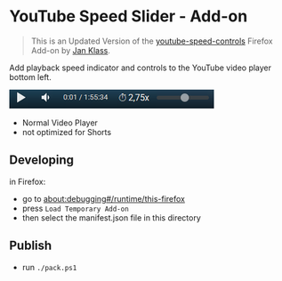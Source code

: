 # YouTube Speed Slider - Add-on

> This is an Updated Version of the [youtube-speed-controls](https://github.com/Kissaki/youtube-speed-controls) Firefox Add-on by [Jan Klass](https://github.com/Kissaki).

Add playback speed indicator and controls to the YouTube video player bottom left.

![screenshot of the playback speed display and controls in the YouTube player](screenshot.png)

* Normal Video Player
* not optimized for Shorts

## Developing

in Firefox:

* go to <about:debugging#/runtime/this-firefox>
* press `Load Temporary Add-on`
* then select the manifest.json file in this directory

## Publish

* run `./pack.ps1`
